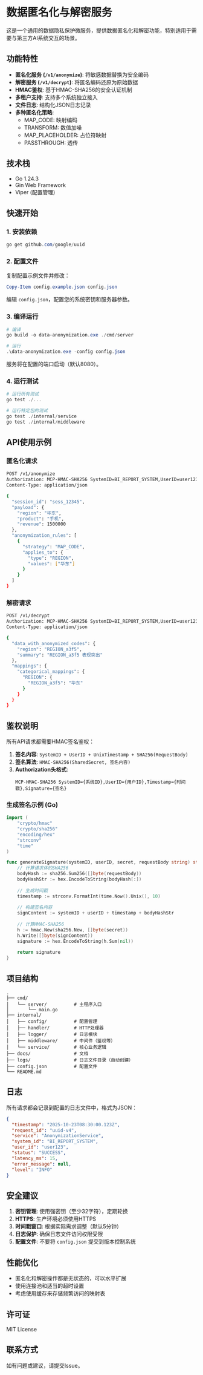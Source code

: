 # 数据匿名化与解密服务

这是一个通用的数据隐私保护微服务，提供数据匿名化和解密功能，特别适用于需要与第三方AI系统交互的场景。

## 功能特性

- **匿名化服务 (`/v1/anonymize`)**: 将敏感数据替换为安全编码
- **解密服务 (`/v1/decrypt`)**: 将匿名编码还原为原始数据
- **HMAC鉴权**: 基于HMAC-SHA256的安全认证机制
- **多租户支持**: 支持多个系统独立接入
- **文件日志**: 结构化JSON日志记录
- **多种匿名化策略**:
  - MAP_CODE: 映射编码
  - TRANSFORM: 数值加噪
  - MAP_PLACEHOLDER: 占位符映射
  - PASSTHROUGH: 透传

## 技术栈

- Go 1.24.3
- Gin Web Framework
- Viper (配置管理)

## 快速开始

### 1. 安装依赖

```powershell
go get github.com/google/uuid
```

### 2. 配置文件

复制配置示例文件并修改：

```powershell
Copy-Item config.example.json config.json
```

编辑 `config.json`，配置您的系统密钥和服务器参数。

### 3. 编译运行

```powershell
# 编译
go build -o data-anonymization.exe ./cmd/server

# 运行
.\data-anonymization.exe -config config.json
```

服务将在配置的端口启动（默认8080）。

### 4. 运行测试

```powershell
# 运行所有测试
go test ./...

# 运行特定包的测试
go test ./internal/service
go test ./internal/middleware
```

## API使用示例

### 匿名化请求

```bash
POST /v1/anonymize
Authorization: MCP-HMAC-SHA256 SystemID=BI_REPORT_SYSTEM,UserID=user123,Timestamp=1698765432,Signature=...
Content-Type: application/json

{
  "session_id": "sess_12345",
  "payload": {
    "region": "华东",
    "product": "手机",
    "revenue": 1500000
  },
  "anonymization_rules": [
    {
      "strategy": "MAP_CODE",
      "applies_to": {
        "type": "REGION",
        "values": ["华东"]
      }
    }
  ]
}
```

### 解密请求

```bash
POST /v1/decrypt
Authorization: MCP-HMAC-SHA256 SystemID=BI_REPORT_SYSTEM,UserID=user123,Timestamp=1698765432,Signature=...
Content-Type: application/json

{
  "data_with_anonymized_codes": {
    "region": "REGION_a3f5",
    "summary": "REGION_a3f5 表现突出"
  },
  "mappings": {
    "categorical_mappings": {
      "REGION": {
        "REGION_a3f5": "华东"
      }
    }
  }
}
```

## 鉴权说明

所有API请求都需要HMAC签名鉴权：

1. **签名内容**: `SystemID + UserID + UnixTimestamp + SHA256(RequestBody)`
2. **签名算法**: `HMAC-SHA256(SharedSecret, 签名内容)`
3. **Authorization头格式**:
   ```
   MCP-HMAC-SHA256 SystemID={系统ID},UserID={用户ID},Timestamp={时间戳},Signature={签名}
   ```

### 生成签名示例 (Go)

```go
import (
    "crypto/hmac"
    "crypto/sha256"
    "encoding/hex"
    "strconv"
    "time"
)

func generateSignature(systemID, userID, secret, requestBody string) string {
    // 计算请求体的SHA256
    bodyHash := sha256.Sum256([]byte(requestBody))
    bodyHashStr := hex.EncodeToString(bodyHash[:])
    
    // 生成时间戳
    timestamp := strconv.FormatInt(time.Now().Unix(), 10)
    
    // 构建签名内容
    signContent := systemID + userID + timestamp + bodyHashStr
    
    // 计算HMAC-SHA256
    h := hmac.New(sha256.New, []byte(secret))
    h.Write([]byte(signContent))
    signature := hex.EncodeToString(h.Sum(nil))
    
    return signature
}
```

## 项目结构

```
.
├── cmd/
│   └── server/          # 主程序入口
│       └── main.go
├── internal/
│   ├── config/          # 配置管理
│   ├── handler/         # HTTP处理器
│   ├── logger/          # 日志模块
│   ├── middleware/      # 中间件（鉴权等）
│   └── service/         # 核心业务逻辑
├── docs/                # 文档
├── logs/                # 日志文件目录（自动创建）
├── config.json          # 配置文件
└── README.md
```

## 日志

所有请求都会记录到配置的日志文件中，格式为JSON：

```json
{
  "timestamp": "2025-10-23T08:30:00.123Z",
  "request_id": "uuid-v4",
  "service": "AnonymizationService",
  "system_id": "BI_REPORT_SYSTEM",
  "user_id": "user123",
  "status": "SUCCESS",
  "latency_ms": 15,
  "error_message": null,
  "level": "INFO"
}
```

## 安全建议

1. **密钥管理**: 使用强密钥（至少32字符），定期轮换
2. **HTTPS**: 生产环境必须使用HTTPS
3. **时间戳窗口**: 根据实际需求调整（默认5分钟）
4. **日志保护**: 确保日志文件访问权限受限
5. **配置文件**: 不要将 `config.json` 提交到版本控制系统

## 性能优化

- 匿名化和解密操作都是无状态的，可以水平扩展
- 使用连接池和适当的超时设置
- 考虑使用缓存来存储频繁访问的映射表

## 许可证

MIT License

## 联系方式

如有问题或建议，请提交Issue。